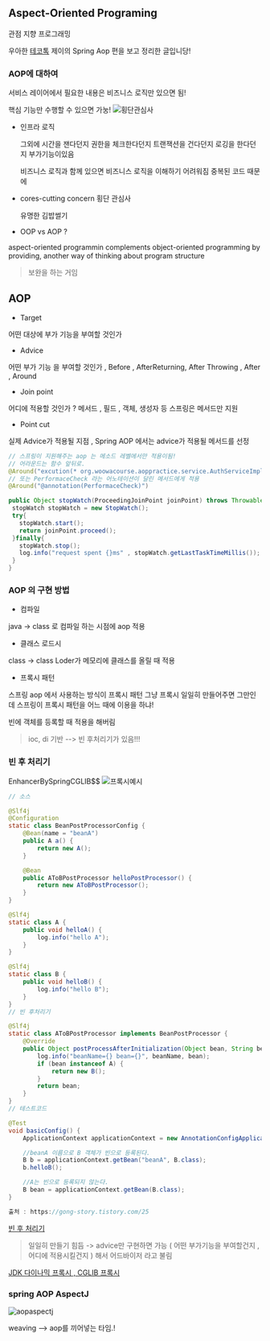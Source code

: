 ## Aspect-Oriented Programing

관점 지향 프로그래밍

우아한 [테코톡](https://youtu.be/Hm0w_9ngDpM) 제이의 Spring Aop 편을 보고 정리한 글입니당!

### AOP에 대하여

서비스 레이어에서 필요한 내용은 비즈니스 로직만 있으면 됨!

핵심 기능만 수행할 수 있으면 가눙!
![횡단관심사](https://user-images.githubusercontent.com/13329304/193819520-b1844856-9cf4-4aad-8f4e-4c6a0092776a.jpg)

- 인프라 로직

  그외에 시간을 잰다던지
  권한을 체크한다던지
  트랜잭션을 건다던지
  로깅을 한다던지
  부가기능이있음

  비즈니스 로직과 함께 있으면 비즈니스 로직을 이해하기 어려워짐
  중복된 코드 때문에

- cores-cutting concern 횡단 관심사

  유명한 김밥썰기

- OOP vs AOP ?

aspect-oriented programmin complements object-oriented programming by providing, another way of thinking
about program structure

> 보완을 하는 거임

## AOP

- Target

어떤 대상에 부가 기능을 부여할 것인가

- Advice

어떤 부가 기능 을 부여할 것인가 , Before , AfterReturning, After Throwing , After , Around

- Join point

어디에 적용할 것인가 ? 메서드 , 필드 , 객체, 생성자 등
스프링은 메서드만 지원

- Point cut

실제 Advice가 적용될 지점 , Spring AOP 에서는 advice가 적용될 메서드를 선정

```java
// 스프링이 지원해주는 aop 는 메소드 레벨에서만 적용이됨!
// 어라운드는 함수 앞뒤로.
@Around("excution(* org.woowacourse.aoppractice.service.AuthServiceImpl.*(..))")
// 또는 PerformaceCheck 라는 어노테이션이 달린 메서드에게 적용
@Around("@annotation(PerformaceCheck)")

public Object stopWatch(ProceedingJoinPoint joinPoint) throws Throwable {
 stopWatch stopWatch = new StopWatch();
 try{
   stopWatch.start();
   return joinPoint.proceed();
 }finally{
   stopWatch.stop();
   log.info("request spent {}ms" , stopWatch.getLastTaskTimeMillis());
 }
}

```

### AOP 의 구현 방법

- 컴파일

java -> class 로 컴파일 하는 시점에 aop 적용

- 클래스 로드시

class -> class Loder가 메모리에 클래스를 올릴 때 적용

- 프록시 패턴

스프링 aop 에서 사용하는 방식이 프록시 패턴
그냥 프록시 일일히 만들어주면 그만인데
스프링이 프록시 패턴을 어느 때에 이용을 하냐!

빈에 객체를 등록할 때 적용을 해버림

> ioc, di 기반 --> 빈 후처리기가 있음!!!

### 빈 후 처리기

EnhancerBySpringCGLIB$$
![프록시예시](https://user-images.githubusercontent.com/13329304/193819516-7b8e6679-080a-403d-8a5c-e5f571998e99.jpg)

```java
// 소스

@Slf4j
@Configuration
static class BeanPostProcessorConfig {
    @Bean(name = "beanA")
    public A a() {
        return new A();
    }

    @Bean
    public AToBPostProcessor helloPostProcessor() {
        return new AToBPostProcessor();
    }
}

@Slf4j
static class A {
    public void helloA() {
        log.info("hello A");
    }
}

@Slf4j
static class B {
    public void helloB() {
        log.info("hello B");
    }
}
// 빈 후처리기

@Slf4j
static class AToBPostProcessor implements BeanPostProcessor {
    @Override
    public Object postProcessAfterInitialization(Object bean, String beanName) throws BeansException {
        log.info("beanName={} bean={}", beanName, bean);
        if (bean instanceof A) {
            return new B();
        }
        return bean;
    }
}
// 테스트코드

@Test
void basicConfig() {
    ApplicationContext applicationContext = new AnnotationConfigApplicationContext(BeanPostProcessorConfig.class);

    //beanA 이름으로 B 객체가 빈으로 등록된다.
    B b = applicationContext.getBean("beanA", B.class);
    b.helloB();

    //A는 빈으로 등록되지 않는다.
    B bean = applicationContext.getBean(B.class);
}

출처 : https://gong-story.tistory.com/25
```

[빈 후 처리기](https://gong-story.tistory.com/25)

> 일일히 만들기 힘듬 -> advice만 구현하면 가능 ( 어떤 부가기능을 부여할건지 , 어디에 적용시킬건지 ) 해서 어드바이저 라고 불림

[JDK 다이나믹 프록시 , CGLIB 프록시](https://www.youtube.com/watch?v=RHxTV7qFV7M&list=PLgXGHBqgT2TvpJ_p9L_yZKPifgdBOzdVH&index=215)

### spring AOP AspectJ

![aopaspectj](https://user-images.githubusercontent.com/13329304/193819507-9a1f364c-9092-4930-bcd0-3e9781dd5c9e.jpg)

weaving --> aop를 끼어넣는 타임.!
